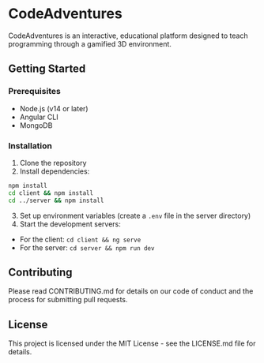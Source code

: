 # CodeAdventures

CodeAdventures is an interactive, educational platform designed to teach programming through a gamified 3D environment.

## Getting Started

### Prerequisites

- Node.js (v14 or later)
- Angular CLI
- MongoDB

### Installation

1. Clone the repository
2. Install dependencies:
```bash
npm install
cd client && npm install
cd ../server && npm install
```
3. Set up environment variables (create a `.env` file in the server directory)
4. Start the development servers:
- For the client: `cd client && ng serve`
- For the server: `cd server && npm run dev`

## Contributing

Please read CONTRIBUTING.md for details on our code of conduct and the process for submitting pull requests.

## License

This project is licensed under the MIT License - see the LICENSE.md file for details. 
